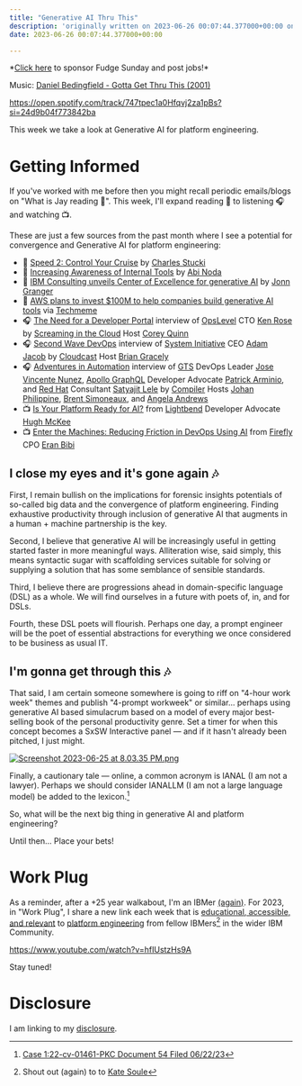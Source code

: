 ```yaml
---
title: "Generative AI Thru This"
description: 'originally written on 2023-06-26 00:07:44.377000+00:00 on LAMP with vi, WordPress, Jekyll, Gatsby Cloud, Netlify, Revue, Substack, or Buttondown'
date: 2023-06-26 00:07:44.377000+00:00

---
```


\*[Click here](https://fudgesunday.pallet.com/hire?pallet=fudgesunday) to sponsor Fudge Sunday and post jobs!\*

Music: [Daniel Bedingfield - Gotta Get Thru This (2001)](https://www.youtube.com/watch?v=b4eMyOzD9UI)

https://open.spotify.com/track/747tpec1a0Hfqvj2za1pBs?si=24d9b04f773842ba

This week we take a look at Generative AI for platform engineering.

# Getting Informed

If you've worked with me before then you might recall periodic emails/blogs on "What is Jay reading 📖". This week, I'll expand reading 📖 to listening 🎧 and watching 📺.

These are just a few sources from the past month where I see a potential for convergence and Generative AI for platform engineering:

- 📖 [Speed 2: Control Your Cruise](https://www.linkedin.com/pulse/speed-2-control-your-cruise-charles-stucki/) by [Charles Stucki](https://www.linkedin.com/in/charles-stucki/)
- 📖 [Increasing Awareness of Internal Tools](https://newsletter.abinoda.com/p/increasing-awareness-of-internal-tools) by [Abi Noda](https://www.linkedin.com/in/abinoda/)
- 📖 [IBM Consulting unveils Center of Excellence for generative AI](https://www.ibm.com/blog/ibm-consulting-unveils-center-of-excellence-for-generative-ai/) by [Jonn Granger](https://www.linkedin.com/in/johngrangeribm/)
- 📖 [AWS plans to invest $100M to help companies build generative AI tools](https://www.techmeme.com/230622/p36#a230622p36) via [Techmeme](https://www.techmeme.com)
- 🎧 [The Need for a Developer Portal](https://www.lastweekinaws.com/podcast/screaming-in-the-cloud/opslevel-and-the-need-for-a-developer-portal-with-kenneth-rose/) interview of [OpsLevel](https://www.opslevel.com) CTO [Ken Rose](https://www.linkedin.com/in/klprose/) by [Screaming in the Cloud](https://www.lastweekinaws.com/podcast/screaming-in-the-cloud/) Host [Corey Quinn](https://www.linkedin.com/in/coquinn/)
- 🎧 [Second Wave DevOps](https://www.thecloudcast.net/2023/06/second-wave-devops.html) interview of [System Initiative](https://www.systeminit.com) CEO [Adam Jacob](https://www.linkedin.com/in/adamjacob/) by [Cloudcast](https://www.thecloudcast.net) Host [Brian Gracely](https://www.linkedin.com/in/briangracely/)
- 🎧 [Adventures in Automation](https://www.redhat.com/en/compiler-podcast/adventures-in-automation) interview of [GTS](https://gtsx.com) DevOps Leader [Jose Vincente Nunez](https://www.linkedin.com/in/josevnz/), [Apollo GraphQL](https://www.apollographql.com) Developer Advocate [Patrick Arminio](https://www.linkedin.com/in/patrickarminio/), and [Red Hat](https://redhat.com) Consultant [Satyajit Lele](https://www.linkedin.com/in/satyajit-l-95010050/) by [Compiler](https://www.redhat.com/en/compiler-podcast/) Hosts [Johan Philippine](https://www.linkedin.com/in/johan-philippine-04b36514/), [Brent Simoneaux](https://www.linkedin.com/in/bsimoneaux/), and [Angela Andrews](https://www.linkedin.com/in/angelawandrews/)
- 📺 [Is Your Platform Ready for AI?](https://www.youtube.com/watch?v=1Ipmw8emh5A) from [Lightbend](https://www.lightbend.com) Developer Advocate [Hugh McKee](https://www.linkedin.com/in/mckeehugh/)
- 📺 [Enter the Machines: Reducing Friction in DevOps Using AI](https://www.youtube.com/watch?v=vWMUtQmDL44) from [Firefly](https://www.gofirefly.io) CPO [Eran Bibi](https://www.linkedin.com/in/eran-bibi/)

## I close my eyes and it's gone again 🎶

First, I remain bullish on the implications for forensic insights potentials of so-called big data and the convergence of platform engineering. Finding exhaustive productivity through inclusion of generative AI that augments in a human + machine partnership is the key.

Second, I believe that generative AI will be increasingly useful in getting started faster in more meaningful ways. Alliteration wise, said simply, this means syntactic sugar with scaffolding services suitable for solving or supplying a solution that has some semblance of sensible standards.

Third, I believe there are progressions ahead in domain-specific language (DSL) as a whole. We will find ourselves in a future with poets of, in, and for DSLs.

Fourth, these DSL poets will flourish. Perhaps one day, a prompt engineer will be the poet of essential abstractions for everything we once considered to be business as usual IT.

## I'm gonna get through this 🎶

That said, I am certain someone somewhere is going to riff on "4-hour work week" themes and publish "4-prompt workweek" or similar... perhaps using generative AI based simulacrum based on a model of every major best-selling book of the personal productivity genre. Set a timer for when this concept becomes a SxSW Interactive panel — and if it hasn't already been pitched, I just might.

[![Screenshot 2023-06-25 at 8.03.35 PM.png](https://buttondown.imgix.net/images/70ba566e-95d8-4759-ad95-08ac5f2f554d.png?w=960&fit=max)](https://panelpicker.sxsw.com)

Finally, a cautionary tale — online, a common acronym is IANAL (I am not a lawyer). Perhaps we should consider IANALLM (I am not a large language model) be added to the lexicon.[^legal]

So, what will be the next big thing in generative AI and platform engineering?

Until then… Place your bets!

# Work Plug

As a reminder, after a +25 year walkabout, I'm an IBMer [(again)](https://jaycuthrell.com/about/). For 2023, in "Work Plug", I share a new link each week that is [educational, accessible, and relevant](https://www.youtube.com/watch?v=hfIUstzHs9A) to [platform engineering](https://www.ibm.com/consulting/platform-engineering-services) from fellow IBMers[^IBMer] in the wider IBM Community.

https://www.youtube.com/watch?v=hfIUstzHs9A

Stay tuned! 

# Disclosure

I am linking to my [disclosure](https://jaycuthrell.com/disclosure/).

[^legal]: [Case 1:22-cv-01461-PKC Document 54 Filed 06/22/23](https://www.courtlistener.com/docket/63107798/54/mata-v-avianca-inc/)
[^IBMer]: Shout out (again) to to [Kate Soule](https://www.linkedin.com/in/katesoule/) 
